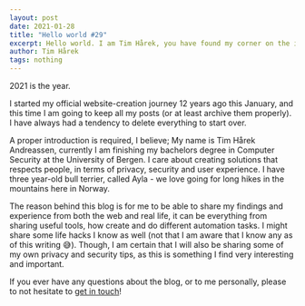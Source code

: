 ```yaml
---
layout: post
date: 2021-01-28
title: "Hello world #29"
excerpt: Hello world. I am Tim Hårek, you have found my corner on the interwebs. This is my humble blog beginnings, welcome. 
author: Tim Hårek
tags: nothing
---
```

2021 is the year.

I started my official website-creation journey 12 years ago this January, and this time I am going to keep all my posts (or at least archive them properly). I have always had a tendency to delete everything to start over.

A proper introduction is required, I believe; My name is Tim Hårek Andreassen, currently I am finishing my bachelors degree in Computer Security at the University of Bergen. I care about creating solutions that respects people, in terms of privacy, security and user experience. I have three year-old bull terrier, called Ayla - we love going for long hikes in the mountains here in Norway.

The reason behind this blog is for me to be able to share my findings and experience from both the web and real life, it can be everything from sharing useful tools, how create and do different automation tasks. I might share some life hacks I know as well (not that I am aware that I know any as of this writing 😅). Though, I am certain that I will also be sharing some of my own privacy and security tips, as this is something I find very interesting and important.

If you ever have any questions about the blog, or to me personally, please to not hesitate to <a href="/contact">get in touch</a>!
